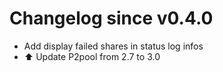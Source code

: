 # Changelog since v0.4.0
- Add display failed shares in status log infos 
- ⬆️ Update P2pool from 2.7 to 3.0 
